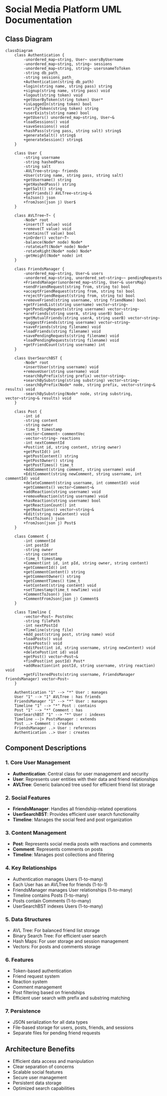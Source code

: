 # Social Media Platform UML Documentation

## Class Diagram

```mermaid
classDiagram
    class Authentication {
        -unordered_map~string, User~ usersByUsername
        -unordered_map~string, string~ sessions
        -unordered_map~string, string~ usersnameToToken
        -string db_path_
        -string sessions_path_
        +Authentication(string db_path)
        +login(string name, string pass) string
        +signup(string name, string pass) void
        +logout(string token) void
        +getUserByToken(string token) User*
        +isLoggedIn(string token) bool
        +verifyToken(string token) string
        +userExists(string name) bool
        +getUsers() unordered_map~string, User~&
        +loadSessions() void
        +saveSessions() void
        +hashPass(string pass, string salt) string$
        +generateSalt() string$
        +generateSession() string$
    }

    class User {
        -string username
        -string hashedPass
        -string salt
        -AVLTree~string~ friends
        +User(string name, string pass, string salt)
        +getUsername() string
        +getHashedPass() string
        +getSalt() string
        +getFriends() AVLTree~string~&
        +toJson() json
        +fromJson(json j) User$
    }

    class AVLTree~T~ {
        -Node* root
        +insert(T value) void
        +remove(T value) void
        +contains(T value) bool
        +inOrder() vector~T~
        -balance(Node* node) Node*
        -rotateLeft(Node* node) Node*
        -rotateRight(Node* node) Node*
        -getHeight(Node* node) int
    }

    class FriendsManager {
        -unordered_map~string, User~& users
        -unordered_map~string, unordered_set~string~~ pendingRequests
        +FriendsManager(unordered_map~string, User~& usersMap)
        +sendFriendRequest(string from, string to) bool
        +acceptFriendRequest(string from, string to) bool
        +rejectFriendRequest(string from, string to) bool
        +removeFriend(string username, string friendName) bool
        +getFriendList(string username) vector~string~
        +getPendingRequests(string username) vector~string~
        +areFriends(string userA, string userB) bool
        +getMutualFriends(string userA, string userB) vector~string~
        +suggestFriends(string username) vector~string~
        +saveFriends(string filename) void
        +loadFriends(string filename) void
        +savePendingRequests(string filename) void
        +loadPendingRequests(string filename) void
        +getFriendCount(string username) int
    }

    class UserSearchBST {
        -Node* root
        +insertUser(string username) void
        +removeUser(string username) void
        +searchByPrefix(string prefix) vector~string~
        +searchBySubstring(string substring) vector~string~
        -searchByPrefix(Node* node, string prefix, vector~string~& results) void
        -searchBySubstring(Node* node, string substring, vector~string~& results) void
    }

    class Post {
        -int id
        -string content
        -string owner
        -time_t timestamp
        -vector~Comment~ commentVec
        -vector~string~ reactions
        -int nextCommentId
        +Post(int id, string content, string owner)
        +getPostId() int
        +getPostContent() string
        +getPostOwner() string
        +getPostTimes() time_t
        +AddComment(string comment, string username) void
        +EditComment(string newComment, string username, int commentId) void
        +deleteComment(string username, int commentId) void
        +getComments() vector~Comment~&
        +addReaction(string username) void
        +removeReaction(string username) void
        +hasReaction(string username) bool
        +getReactionCount() int
        +getReactions() vector~string~&
        +Edit(string newContent) void
        +PostToJson() json
        +fromJson(json j) Post$
    }

    class Comment {
        -int commentId
        -int postId
        -string owner
        -string content
        -time_t timestamp
        +Comment(int id, int pId, string owner, string content)
        +getCommentId() int
        +getCommentContent() string
        +getCommentOwner() string
        +getCommentTimes() time_t
        +setContent(string content) void
        +setTimestamp(time_t newTime) void
        +CommentToJson() json
        +CommentFromJson(json j) Comment$
    }

    class Timeline {
        -vector~Post~ PostsVec
        -string filePath
        -int nextPostId
        +Timeline(string file)
        +Add_post(string post, string name) void
        +loadPosts() void
        +savePosts() void
        +EditPost(int id, string username, string newContent) void
        +deletePost(int id) void
        +getPost() vector~Post~&
        +findPost(int postId) Post*
        +addReaction(int postId, string username, string reaction) void
        +getFilteredPosts(string username, FriendsManager friendsManager) vector~Post~
    }

    Authentication "1" --> "*" User : manages
    User "1" --> "1" AVLTree : has friends
    FriendsManager "1" --> "*" User : manages
    Timeline "1" --> "*" Post : contains
    Post "1" --> "*" Comment : has
    UserSearchBST "1" --> "*" User : indexes
    Timeline --|> PostsManager : extends
    Post ..> Comment : creates
    FriendsManager ..> User : references
    Authentication ..> User : creates
```

## Component Descriptions

### 1. Core User Management
- **Authentication**: Central class for user management and security
- **User**: Represents user entities with their data and friend relationships
- **AVLTree**: Generic balanced tree used for efficient friend list storage

### 2. Social Features
- **FriendsManager**: Handles all friendship-related operations
- **UserSearchBST**: Provides efficient user search functionality
- **Timeline**: Manages the social feed and post organization

### 3. Content Management
- **Post**: Represents social media posts with reactions and comments
- **Comment**: Represents comments on posts
- **Timeline**: Manages post collections and filtering

### 4. Key Relationships
- Authentication manages Users (1-to-many)
- Each User has an AVLTree for friends (1-to-1)
- FriendsManager manages User relationships (1-to-many)
- Timeline contains Posts (1-to-many)
- Posts contain Comments (1-to-many)
- UserSearchBST indexes Users (1-to-many)

### 5. Data Structures
- AVL Tree: For balanced friend list storage
- Binary Search Tree: For efficient user search
- Hash Maps: For user storage and session management
- Vectors: For posts and comments storage

### 6. Features
- Token-based authentication
- Friend request system
- Reaction system
- Comment management
- Post filtering based on friendships
- Efficient user search with prefix and substring matching

### 7. Persistence
- JSON serialization for all data types
- File-based storage for users, posts, friends, and sessions
- Separate files for pending friend requests

## Architecture Benefits
- Efficient data access and manipulation
- Clear separation of concerns
- Scalable social features
- Secure user management
- Persistent data storage
- Optimized search capabilities 